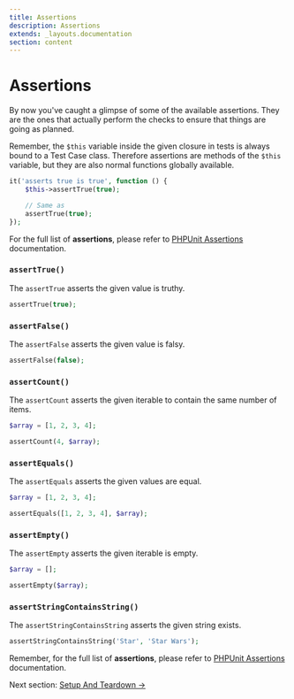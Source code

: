 ```yaml
---
title: Assertions
description: Assertions
extends: _layouts.documentation
section: content
---
```


# Assertions

By now you've caught a glimpse of some of the available assertions. They
are the ones that actually perform the checks to ensure that things
are going as planned.

Remember, the `$this` variable inside the given
closure in tests is always bound to a Test Case class. Therefore
assertions are methods of the `$this` variable, but they are also normal
functions globally available.

```php
it('asserts true is true', function () {
    $this->assertTrue(true);

    // Same as
    assertTrue(true);
});
```

For the full list of **assertions**, please refer to [PHPUnit Assertions](https://phpunit.readthedocs.io/en/9.0/assertions.html) documentation.

### `assertTrue()`

The `assertTrue` asserts the given value is truthy.

```php
assertTrue(true);
```

### `assertFalse()`

The `assertFalse` asserts the given value is falsy.

```php
assertFalse(false);
```

### `assertCount()`

The `assertCount` asserts the given iterable to contain the same number of items.

```php
$array = [1, 2, 3, 4];

assertCount(4, $array);
```

### `assertEquals()`

The `assertEquals` asserts the given values are equal.

```php
$array = [1, 2, 3, 4];

assertEquals([1, 2, 3, 4], $array);
```

### `assertEmpty()`

The `assertEmpty` asserts the given iterable is empty.

```php
$array = [];

assertEmpty($array);
```

### `assertStringContainsString()`

The `assertStringContainsString` asserts the given string exists.

```php
assertStringContainsString('Star', 'Star Wars');
```

Remember, for the full list of **assertions**, please refer to [PHPUnit Assertions](https://phpunit.readthedocs.io/en/9.0/assertions.html) documentation.

Next section: [Setup And Teardown →](/docs/setup-and-teardown)

